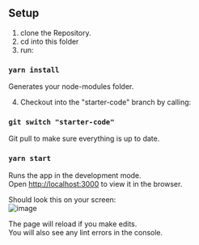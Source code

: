 ## Setup

1. clone the Repository.
2. cd into this folder
3. run:

### `yarn install`

Generates your node-modules folder.

4. Checkout into the "starter-code" branch by calling:

### `git switch "starter-code"`

Git pull to make sure everything is up to date.

### `yarn start`

Runs the app in the development mode.\
Open [http://localhost:3000](http://localhost:3000) to view it in the browser.

Should look this on your screen: \
![image](https://user-images.githubusercontent.com/29521172/193473912-f8412748-ad80-4142-8b6b-afe4359ffd3e.png)


The page will reload if you make edits.\
You will also see any lint errors in the console.
